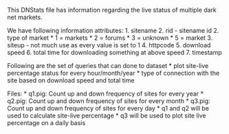 This DNStats file has information regarding the live status of multiple dark net markets.

We have following information attributes:
	1. sitename
	2. rid - sitename id
	2. type of market
		* 1 = markets
		* 2 = forums
		* 3 = unknown
		* 5 = market
	3. siteup - not much use as every value is set to 1
	4. httpcode
	5. download speed
	6. total time for downloading something at above speed
	7. timestamp

Following are the set of queries that can done to dataset
	* plot site-live percentage status for every hour/month/year 
	* type of connection with the site based on download speed and total time

Files:
	* q1.pig: Count up and down frequency of sites for every year
	* q2.pig: Count up and down frequency of sites for every month
	* q3.pig: Count up and down frequency of sites for every day
	* q1 and q2 will be used to calculate site-live percentage
	* q3 will be used to plot site live percentage on a daily basis

